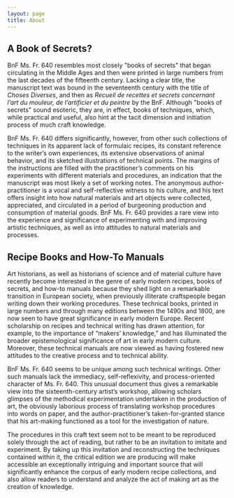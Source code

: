 ```yaml
---
layout: page
title: About
---
```


## A Book of Secrets?

BnF Ms. Fr. 640 resembles most closely "books of secrets" that began circulating in the Middle Ages and then were printed in large numbers from the last decades of the fifteenth century. Lacking a clear title, the manuscript text was bound in the seventeenth century with the title of *Choses Diverses*, and then as *Recueil de recettes et secrets concernant l’art du mouleur, de l’artificier et du peintre* by the BnF. Although "books of secrets" sound esoteric, they are, in effect, books of techniques, which, while practical and useful, also hint at the tacit dimension and initiation process of much craft knowledge.

BnF Ms. Fr. 640 differs significantly, however, from other such collections of techniques in its apparent lack of formulaic recipes, its constant reference to the writer’s own experiences, its extensive observations of animal behavior, and its sketched illustrations of technical points. The margins of the instructions are filled with the practitioner’s comments on his experiments with different materials and procedures, an indication that the manuscript was most likely a set of working notes. The anonymous author-practitioner is a vocal and self-reflective witness to his culture, and his text offers insight into how natural materials and art objects were collected, appreciated, and circulated in a period of burgeoning production and consumption of material goods. BnF Ms. Fr. 640 provides a rare view into the experience and significance of experimenting with and improving artistic techniques, as well as into attitudes to natural materials and processes.

## Recipe Books and How-To Manuals

Art historians, as well as historians of science and of material culture have recently become interested in the genre of early modern recipes, books of secrets, and how-to manuals because they shed light on a remarkable transition in European society, when previously illiterate craftspeople began writing down their working procedures. These technical books, printed in large numbers and through many editions between the 1490s and 1800, are now seen to have great significance in early modern Europe. Recent scholarship on recipes and technical writing has drawn attention, for example, to the importance of “makers’ knowledge,” and has illuminated the broader epistemological significance of art in early modern culture. Moreover, these technical manuals are now viewed as having fostered new attitudes to the creative process and to technical ability.

BnF Ms. Fr. 640 seems to be unique among such technical writings. Other such manuals lack the immediacy, self-reflexivity, and process-oriented character of Ms. Fr. 640. This unusual document thus gives a remarkable view into the sixteenth-century artist’s workshop, allowing scholars glimpses of the methodical experimentation undertaken in the production of art, the obviously laborious process of translating workshop procedures into words on paper, and the author-practitioner’s taken-for-granted stance that his art-making functioned as a tool for the investigation of nature.

The procedures in this craft text seem not to be meant to be reproduced solely through the act of reading, but rather to be an invitation to imitate and experiment. By taking up this invitation and reconstructing the techniques contained within it, the critical edition we are producing will make accessible an exceptionally intriguing and important source that will significantly enhance the corpus of early modern recipe collections, and also allow readers to understand and analyze the act of making art as the creation of knowledge.
